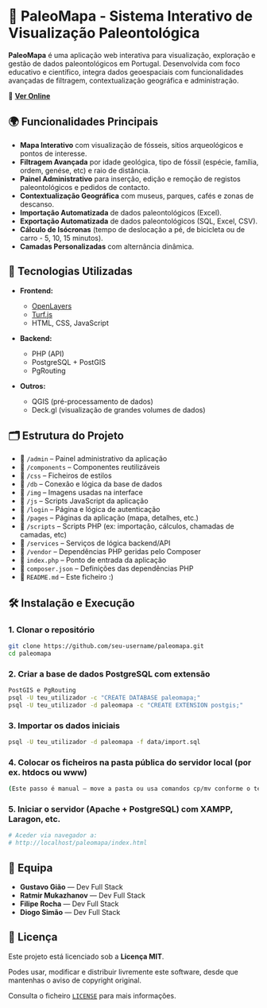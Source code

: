 # 🦖 PaleoMapa - Sistema Interativo de Visualização Paleontológica

**PaleoMapa** é uma aplicação web interativa para visualização, exploração e gestão de dados paleontológicos em Portugal. Desenvolvida com foco educativo e científico, integra dados geoespaciais com funcionalidades avançadas de filtragem, contextualização geográfica e administração.

🔗 **[Ver Online](https://gis4cloud.com/grupo2_ptas2025)**

## 🌍 Funcionalidades Principais

- **Mapa Interativo** com visualização de fósseis, sítios arqueológicos e pontos de interesse.
- **Filtragem Avançada** por idade geológica, tipo de fóssil (espécie, família, ordem, genése, etc) e raio de distância.
- **Painel Administrativo** para inserção, edição e remoção de registos paleontológicos e pedidos de contacto.
- **Contextualização Geográfica** com museus, parques, cafés e zonas de descanso.
- **Importação Automatizada** de dados paleontológicos (Excel).
- **Exportação Automatizada** de dados paleontológicos (SQL, Excel, CSV).
- **Cálculo de Isócronas** (tempo de deslocação a pé, de bicicleta ou de carro - 5, 10, 15 minutos).
- **Camadas Personalizadas** com alternância dinâmica.

## 🧱 Tecnologias Utilizadas

- **Frontend:**
  - [OpenLayers](https://openlayers.org/)
  - [Turf.js](https://turfjs.org/)
  - HTML, CSS, JavaScript

- **Backend:**
  - PHP (API)
  - PostgreSQL + PostGIS
  - PgRouting

- **Outros:**
  - QGIS (pré-processamento de dados)
  - Deck.gl (visualização de grandes volumes de dados)

## 🗂️ Estrutura do Projeto

- 📁 `/admin` – Painel administrativo da aplicação  
- 📁 `/components` – Componentes reutilizáveis  
- 📁 `/css` – Ficheiros de estilos  
- 📁 `/db` – Conexão e lógica da base de dados  
- 📁 `/img` – Imagens usadas na interface  
- 📁 `/js` – Scripts JavaScript da aplicação  
- 📁 `/login` – Página e lógica de autenticação  
- 📁 `/pages` – Páginas da aplicação (mapa, detalhes, etc.)  
- 📁 `/scripts` – Scripts PHP (ex: importação, cálculos, chamadas de camadas, etc)  
- 📁 `/services` – Serviços de lógica backend/API  
- 📁 `/vendor` – Dependências PHP geridas pelo Composer  
- 📄 `index.php` – Ponto de entrada da aplicação  
- 📄 `composer.json` – Definições das dependências PHP  
- 📄 `README.md` – Este ficheiro :)

## 🛠️ Instalação e Execução

### 1. Clonar o repositório
```bash
git clone https://github.com/seu-username/paleomapa.git
cd paleomapa
```
### 2. Criar a base de dados PostgreSQL com extensão
```bash 
PostGIS e PgRouting
psql -U teu_utilizador -c "CREATE DATABASE paleomapa;"
psql -U teu_utilizador -d paleomapa -c "CREATE EXTENSION postgis;"
```
### 3. Importar os dados iniciais
```bash
psql -U teu_utilizador -d paleomapa -f data/import.sql
```
### 4. Colocar os ficheiros na pasta pública do servidor local (por ex. htdocs ou www)
```bash
(Este passo é manual – move a pasta ou usa comandos cp/mv conforme o teu ambiente)
```
### 5. Iniciar o servidor (Apache + PostgreSQL) com XAMPP, Laragon, etc.
```bash
# Aceder via navegador a:
# http://localhost/paleomapa/index.html
```
## 👥 Equipa

- **Gustavo Gião** — Dev Full Stack
- **Ratmir Mukazhanov** — Dev Full Stack
- **Filipe Rocha** — Dev Full Stack 
- **Diogo Simão** — Dev Full Stack

## 📄 Licença

Este projeto está licenciado sob a **Licença MIT**.

Podes usar, modificar e distribuir livremente este software, desde que mantenhas o aviso de copyright original.

Consulta o ficheiro [`LICENSE`](LICENSE) para mais informações.
